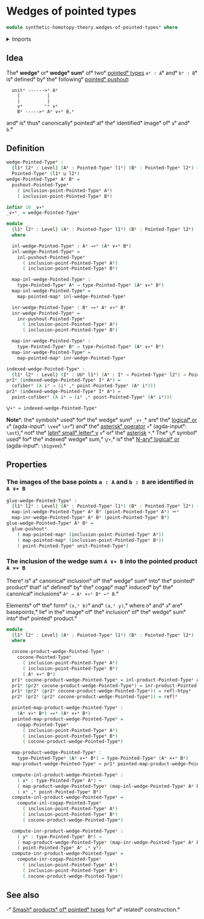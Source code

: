 # Wedges of pointed types

```agda
module synthetic-homotopy-theory.wedges-of-pointed-typesᵉ where
```

<details><summary>Imports</summary>

```agda
open import foundation.dependent-pair-typesᵉ
open import foundation.homotopiesᵉ
open import foundation.identity-typesᵉ
open import foundation.universe-levelsᵉ

open import structured-types.pointed-cartesian-product-typesᵉ
open import structured-types.pointed-mapsᵉ
open import structured-types.pointed-typesᵉ
open import structured-types.pointed-unit-typeᵉ

open import synthetic-homotopy-theory.cocones-under-pointed-span-diagramsᵉ
open import synthetic-homotopy-theory.cofibersᵉ
open import synthetic-homotopy-theory.pushoutsᵉ
open import synthetic-homotopy-theory.pushouts-of-pointed-typesᵉ
```

</details>

## Idea

Theᵉ **wedge**ᵉ orᵉ **wedgeᵉ sum**ᵉ ofᵉ twoᵉ
[pointedᵉ types](structured-types.pointed-types.mdᵉ) `aᵉ : A`ᵉ andᵉ `bᵉ : B`ᵉ isᵉ
definedᵉ byᵉ theᵉ followingᵉ
[pointedᵉ pushout](synthetic-homotopy-theory.pushouts-of-pointed-types.mdᵉ):

```text
  unitᵉ ------>ᵉ Aᵉ
    |          |
    |          |
    ∨ᵉ        ⌜ᵉ ∨ᵉ
    Bᵉ ----->ᵉ Aᵉ ∨∗ᵉ B,ᵉ
```

andᵉ isᵉ thusᵉ canonicallyᵉ pointedᵉ atᵉ theᵉ identifiedᵉ imageᵉ ofᵉ `a`ᵉ andᵉ `b`.ᵉ

## Definition

```agda
wedge-Pointed-Typeᵉ :
  {l1ᵉ l2ᵉ : Level} (Aᵉ : Pointed-Typeᵉ l1ᵉ) (Bᵉ : Pointed-Typeᵉ l2ᵉ) →
  Pointed-Typeᵉ (l1ᵉ ⊔ l2ᵉ)
wedge-Pointed-Typeᵉ Aᵉ Bᵉ =
  pushout-Pointed-Typeᵉ
    ( inclusion-point-Pointed-Typeᵉ Aᵉ)
    ( inclusion-point-Pointed-Typeᵉ Bᵉ)

infixr 10 _∨∗ᵉ_
_∨∗ᵉ_ = wedge-Pointed-Typeᵉ

module _
  {l1ᵉ l2ᵉ : Level} (Aᵉ : Pointed-Typeᵉ l1ᵉ) (Bᵉ : Pointed-Typeᵉ l2ᵉ)
  where

  inl-wedge-Pointed-Typeᵉ : Aᵉ →∗ᵉ (Aᵉ ∨∗ᵉ Bᵉ)
  inl-wedge-Pointed-Typeᵉ =
    inl-pushout-Pointed-Typeᵉ
      ( inclusion-point-Pointed-Typeᵉ Aᵉ)
      ( inclusion-point-Pointed-Typeᵉ Bᵉ)

  map-inl-wedge-Pointed-Typeᵉ :
    type-Pointed-Typeᵉ Aᵉ → type-Pointed-Typeᵉ (Aᵉ ∨∗ᵉ Bᵉ)
  map-inl-wedge-Pointed-Typeᵉ =
    map-pointed-mapᵉ inl-wedge-Pointed-Typeᵉ

  inr-wedge-Pointed-Typeᵉ : Bᵉ →∗ᵉ Aᵉ ∨∗ᵉ Bᵉ
  inr-wedge-Pointed-Typeᵉ =
    inr-pushout-Pointed-Typeᵉ
      ( inclusion-point-Pointed-Typeᵉ Aᵉ)
      ( inclusion-point-Pointed-Typeᵉ Bᵉ)

  map-inr-wedge-Pointed-Typeᵉ :
    type-Pointed-Typeᵉ Bᵉ → type-Pointed-Typeᵉ (Aᵉ ∨∗ᵉ Bᵉ)
  map-inr-wedge-Pointed-Typeᵉ =
    map-pointed-mapᵉ inr-wedge-Pointed-Typeᵉ

indexed-wedge-Pointed-Typeᵉ :
  {l1ᵉ l2ᵉ : Level} (Iᵉ : UUᵉ l1ᵉ) (Aᵉ : Iᵉ → Pointed-Typeᵉ l2ᵉ) → Pointed-Typeᵉ (l1ᵉ ⊔ l2ᵉ)
pr1ᵉ (indexed-wedge-Pointed-Typeᵉ Iᵉ Aᵉ) =
  cofiberᵉ (λ iᵉ → (iᵉ ,ᵉ point-Pointed-Typeᵉ (Aᵉ iᵉ)))
pr2ᵉ (indexed-wedge-Pointed-Typeᵉ Iᵉ Aᵉ) =
  point-cofiberᵉ (λ iᵉ → (iᵉ ,ᵉ point-Pointed-Typeᵉ (Aᵉ iᵉ)))

⋁∗ᵉ = indexed-wedge-Pointed-Typeᵉ
```

**Note**ᵉ: theᵉ symbolsᵉ usedᵉ forᵉ theᵉ wedgeᵉ sumᵉ `_∨∗_`ᵉ areᵉ theᵉ
[logicalᵉ or](https://codepoints.net/U+2228ᵉ) `∨`ᵉ (agda-inputᵉ: `\vee`ᵉ `\or`ᵉ) andᵉ
theᵉ [asteriskᵉ operator](https://codepoints.net/U+2217ᵉ) `∗`ᵉ (agda-inputᵉ: `\ast`),ᵉ
notᵉ theᵉ [latinᵉ smallᵉ letterᵉ v](https://codepoints.net/U+0076ᵉ) `v`ᵉ orᵉ theᵉ
[asterisk](https://codepoints.net/U+002Aᵉ) `*`.ᵉ Theᵉ `⋁`ᵉ symbolᵉ usedᵉ forᵉ theᵉ
indexedᵉ wedgeᵉ sum,ᵉ `⋁∗`,ᵉ isᵉ theᵉ
[N-aryᵉ logicalᵉ or](https://codepoints.net/U+22C1ᵉ) (agda-inputᵉ: `\bigvee`).ᵉ

## Properties

### The images of the base points `a : A` and `b : B` are identified in `A ∨∗ B`

```agda
glue-wedge-Pointed-Typeᵉ :
  {l1ᵉ l2ᵉ : Level} (Aᵉ : Pointed-Typeᵉ l1ᵉ) (Bᵉ : Pointed-Typeᵉ l2ᵉ) →
  map-inl-wedge-Pointed-Typeᵉ Aᵉ Bᵉ (point-Pointed-Typeᵉ Aᵉ) ＝ᵉ
  map-inr-wedge-Pointed-Typeᵉ Aᵉ Bᵉ (point-Pointed-Typeᵉ Bᵉ)
glue-wedge-Pointed-Typeᵉ Aᵉ Bᵉ =
  glue-pushoutᵉ
    ( map-pointed-mapᵉ (inclusion-point-Pointed-Typeᵉ Aᵉ))
    ( map-pointed-mapᵉ (inclusion-point-Pointed-Typeᵉ Bᵉ))
    ( point-Pointed-Typeᵉ unit-Pointed-Typeᵉ)
```

### The inclusion of the wedge sum `A ∨∗ B` into the pointed product `A ×∗ B`

Thereᵉ isᵉ aᵉ canonicalᵉ inclusionᵉ ofᵉ theᵉ wedgeᵉ sumᵉ intoᵉ theᵉ pointedᵉ productᵉ thatᵉ isᵉ
definedᵉ byᵉ theᵉ cogapᵉ mapᵉ inducedᵉ byᵉ theᵉ canonicalᵉ inclusionsᵉ `Aᵉ → Aᵉ ×∗ᵉ Bᵉ ←ᵉ B`.ᵉ

Elementsᵉ ofᵉ theᵉ formᵉ `(x,ᵉ b)`ᵉ andᵉ `(a,ᵉ y)`,ᵉ where `b`ᵉ andᵉ `a`ᵉ areᵉ basepoints,ᵉ
lieᵉ in theᵉ imageᵉ ofᵉ theᵉ inclusionᵉ ofᵉ theᵉ wedgeᵉ sumᵉ intoᵉ theᵉ pointedᵉ product.ᵉ

```agda
module _
  {l1ᵉ l2ᵉ : Level} (Aᵉ : Pointed-Typeᵉ l1ᵉ) (Bᵉ : Pointed-Typeᵉ l2ᵉ)
  where

  cocone-product-wedge-Pointed-Typeᵉ :
    cocone-Pointed-Typeᵉ
      ( inclusion-point-Pointed-Typeᵉ Aᵉ)
      ( inclusion-point-Pointed-Typeᵉ Bᵉ)
      ( Aᵉ ×∗ᵉ Bᵉ)
  pr1ᵉ cocone-product-wedge-Pointed-Typeᵉ = inl-product-Pointed-Typeᵉ Aᵉ Bᵉ
  pr1ᵉ (pr2ᵉ cocone-product-wedge-Pointed-Typeᵉ) = inr-product-Pointed-Typeᵉ Aᵉ Bᵉ
  pr1ᵉ (pr2ᵉ (pr2ᵉ cocone-product-wedge-Pointed-Typeᵉ)) = refl-htpyᵉ
  pr2ᵉ (pr2ᵉ (pr2ᵉ cocone-product-wedge-Pointed-Typeᵉ)) = reflᵉ

  pointed-map-product-wedge-Pointed-Typeᵉ :
    (Aᵉ ∨∗ᵉ Bᵉ) →∗ᵉ (Aᵉ ×∗ᵉ Bᵉ)
  pointed-map-product-wedge-Pointed-Typeᵉ =
    cogap-Pointed-Typeᵉ
      ( inclusion-point-Pointed-Typeᵉ Aᵉ)
      ( inclusion-point-Pointed-Typeᵉ Bᵉ)
      ( cocone-product-wedge-Pointed-Typeᵉ)

  map-product-wedge-Pointed-Typeᵉ :
    type-Pointed-Typeᵉ (Aᵉ ∨∗ᵉ Bᵉ) → type-Pointed-Typeᵉ (Aᵉ ×∗ᵉ Bᵉ)
  map-product-wedge-Pointed-Typeᵉ = pr1ᵉ pointed-map-product-wedge-Pointed-Typeᵉ

  compute-inl-product-wedge-Pointed-Typeᵉ :
    ( xᵉ : type-Pointed-Typeᵉ Aᵉ) →
    ( map-product-wedge-Pointed-Typeᵉ (map-inl-wedge-Pointed-Typeᵉ Aᵉ Bᵉ xᵉ)) ＝ᵉ
    ( xᵉ ,ᵉ point-Pointed-Typeᵉ Bᵉ)
  compute-inl-product-wedge-Pointed-Typeᵉ =
    compute-inl-cogap-Pointed-Typeᵉ
      ( inclusion-point-Pointed-Typeᵉ Aᵉ)
      ( inclusion-point-Pointed-Typeᵉ Bᵉ)
      ( cocone-product-wedge-Pointed-Typeᵉ)

  compute-inr-product-wedge-Pointed-Typeᵉ :
    ( yᵉ : type-Pointed-Typeᵉ Bᵉ) →
    ( map-product-wedge-Pointed-Typeᵉ (map-inr-wedge-Pointed-Typeᵉ Aᵉ Bᵉ yᵉ)) ＝ᵉ
    ( point-Pointed-Typeᵉ Aᵉ ,ᵉ yᵉ)
  compute-inr-product-wedge-Pointed-Typeᵉ =
    compute-inr-cogap-Pointed-Typeᵉ
      ( inclusion-point-Pointed-Typeᵉ Aᵉ)
      ( inclusion-point-Pointed-Typeᵉ Bᵉ)
      ( cocone-product-wedge-Pointed-Typeᵉ)
```

## See also

-ᵉ [Smashᵉ productsᵉ ofᵉ pointedᵉ types](synthetic-homotopy-theory.smash-products-of-pointed-types.mdᵉ)
  forᵉ aᵉ relatedᵉ construction.ᵉ